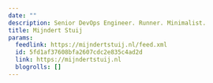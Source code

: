 ```yaml
---
date: ""
description: Senior DevOps Engineer. Runner. Minimalist.
title: Mijndert Stuij
params:
  feedlink: https://mijndertstuij.nl/feed.xml
  id: 5fd1af37608bfa2607cdc2e835c4ad2d
  link: https://mijndertstuij.nl
  blogrolls: []
---
```

